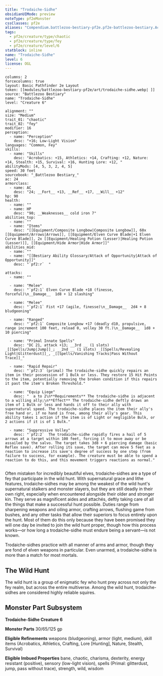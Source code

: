 ```yaml
---
title: "Trodaiche-Sidhe"
obsidianUIMode: preview
noteType: pf2eMonster
cssClasses: pf2e
aliases: "Compendium.battlezoo-bestiary-pf2e.pf2e-battlezoo-bestiary.Actor.fHjw75uyKYE3vGGT" 
tags:
  - pf2e/creature/type/chaotic
  - pf2e/creature/type/fey
  - pf2e/creature/level/6
statblock: inline
name: "Trodaiche-Sidhe"
level: 6
license: OGL
---
```


```statblock
columns: 2
forcecolumns: true
layout: Basic Pathfinder 2e Layout
token: [[modules/battlezoo-bestiary-pf2e/art/trodaiche-sidhe.webp| ]]
source: "Battlezoo Bestiary"
name: "Trodaiche-Sidhe"
level: "Creature 6"

alignment: ""
size: "Medium"
trait_01: "chaotic"
trait_02: "fey"
modifier: 16
perception:
  - name: "Perception"
    desc: "+16; Low-Light Vision"
languages: "Common, Fey"
skills:
  - name: "Skills"
    desc: "Acrobatics: +15, Athletics: +14, Crafting: +12, Nature: +14, Stealth: +15, Survival: +16, Hunting Lore: +12, "
abilityMods: [4, 5, 3, 2, 4, 5]
speed: 30 feet
sourcebook: "_Battlezoo Bestiary_"
ac: 24
armorclass:
  - name: AC
    desc: "24; __Fort__ +13, __Ref__ +17, __Will__ +12"
hp: 90
health:
  - name: ""
  - name: HP
    desc: "90; __Weaknesses__ cold iron 7"
abilities_top:
  - name: ""
  - name: "Items"
    desc: "[[Equipment/Composite Longbow|Composite Longbow]], 60x [[Equipment/Arrows|Arrows]], [[Equipment/Elven Curve Blade|+1 Elven Curve Blade]], 2x [[Equipment/Healing Potion (Lesser)|Healing Potion (Lesser)]], [[Equipment/Hide Armor|Hide Armor]]"
abilities_mid:
  - name: ""
  - name: "[[Bestiary Ability Glossary/Attack of Opportunity|Attack of Opportunity]]"
    desc: "`pf2:r`  "

attacks:
  - name: ""

  - name: "Melee"
    desc: "`pf2:1` Elven Curve Blade +18 (finesse, forceful)\n__Damage__  1d8 + 12 slashing"

  - name: "Melee"
    desc: "`pf2:1` Fist +17 (agile, finesse)\n__Damage__  2d4 + 8 bludgeoning"

  - name: "Ranged"
    desc: "`pf2:1` Composite Longbow +17 (deadly d10, propulsive, range increment 100 feet, reload 0, volley 30 ft.)\n__Damage__  1d8 + 10 piercing"

  - name: "Primal Innate Spells"
    desc: "DC 21, attack +13; __3rd __ (1 slots) _[[Spells/Jump|Jump]]_; __2nd __ (1 slots) _[[Spells/Revealing Light|Glitterdust]]_, _[[Spells/Vanishing Tracks|Pass Without Trace]]_"

  - name: "Rapid Repair"
    desc: "`pf2:3` (primal) The trodaiche-sidhe quickly repairs an item in their possession of 1 Bulk or less. They restore 15 Hit Points to the item, potentially removing the broken condition if this repairs it past the item's Broken Threshold."

  - name: "Equip Liege"
    desc: "  a to 2\n**Requirements** The trodaiche-sidhe is adjacent to a willing ally;\n**Effect** The trodaiche-sidhe deftly draws an item of 1 Bulk or less and hands it off to their ally with supernatural speed. The trodaiche-sidhe places the item their ally's free hand or, if no hand is free, among their ally's gear. This ability takes 1 action if the item is of Light or negligible Bulk, or 2 actions if it is of 1 Bulk."

  - name: "Suppressive Volley"
    desc: "`pf2:2`  The trodaiche-sidhe rapidly fires a hail of 5 arrows at a target within 100 feet, forcing it to move away or be assailed by the salvo. The target takes 3d8 + 6 piercing damage (basic Reflex save). After rolling its save, the target can move 5 feet as a reaction to increase its save's degree of success by one step (from failure to success, for example). The creature must be able to spend a reaction to do this, and this movement triggers reactions as normal."
 
```



Often mistaken for incredibly beautiful elves, trodaiche-sidhes are a type of fey that participate in the wild hunt. With supernatural grace and lithe features, trodaiche-sidhes may be among the weakest of the wild hunt's supernatural stalkers and monster slayers, but they are still deadly in their own right, especially when encountered alongside their older and stronger kin. They serve as magnificent aides and attachés, deftly taking care of all the things that make a successful hunt possible. Duties range from sharpening weapons and oiling armor, crafting arrows, flushing game from bushes, and any other tasks that allow their superiors to focus entirely upon the hunt. Most of them do this only because they have been promised they will one day be invited to join the wild hunt proper, though how this process works—or how long a trodaiche-sidhe must endure being a servant—is not known.

Trodaiche-sidhes practice with all manner of arms and armor, though they are fond of elven weapons in particular. Even unarmed, a trodaiche-sidhe is more than a match for most mortals.

## The Wild Hunt

The wild hunt is a group of enigmatic fey who hunt prey across not only the fey realm, but across the entire multiverse. Among the wild hunt, trodaiche-sidhes are considered highly reliable squires.

## Monster Part Subsystem

**Trodaiche-Sidhe Creature 6**

**Monster Parts** 30/65/125 gp

**Eligible Refinements** weapons (bludgeoning), armor (light, medium), skill items (Acrobatics, Athletics, Crafting, Lore \[Hunting\], Nature, Stealth, Survival)

**Eligible Imbued Properties** bane, chaotic, charisma, dexterity, energy resistant (positive), sensory (low-light vision), spells (Primal: glitterdust, jump, pass without trace), strength, wild, wisdom
